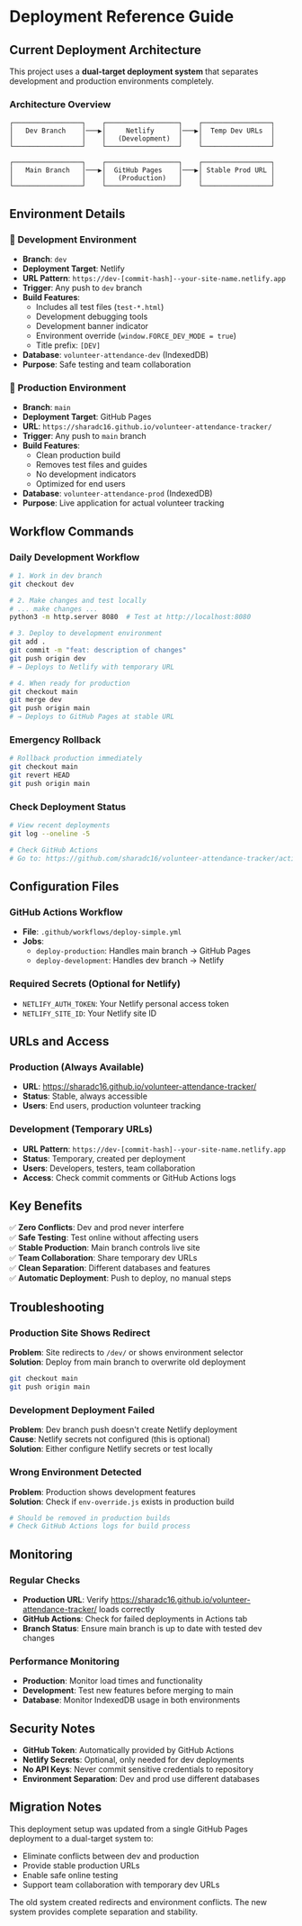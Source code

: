 # Deployment Reference Guide

## Current Deployment Architecture

This project uses a **dual-target deployment system** that separates development and production environments completely.

### Architecture Overview

```
┌─────────────────┐    ┌──────────────────┐    ┌─────────────────┐
│   Dev Branch    │───▶│     Netlify      │───▶│  Temp Dev URLs  │
│                 │    │   (Development)  │    │                 │
└─────────────────┘    └──────────────────┘    └─────────────────┘

┌─────────────────┐    ┌──────────────────┐    ┌─────────────────┐
│   Main Branch   │───▶│  GitHub Pages    │───▶│ Stable Prod URL │
│                 │    │   (Production)   │    │                 │
└─────────────────┘    └──────────────────┘    └─────────────────┘
```

## Environment Details

### 🔧 Development Environment
- **Branch**: `dev`
- **Deployment Target**: Netlify
- **URL Pattern**: `https://dev-[commit-hash]--your-site-name.netlify.app`
- **Trigger**: Any push to `dev` branch
- **Build Features**:
  - Includes all test files (`test-*.html`)
  - Development debugging tools
  - Development banner indicator
  - Environment override (`window.FORCE_DEV_MODE = true`)
  - Title prefix: `[DEV]`
- **Database**: `volunteer-attendance-dev` (IndexedDB)
- **Purpose**: Safe testing and team collaboration

### 🚀 Production Environment
- **Branch**: `main`
- **Deployment Target**: GitHub Pages
- **URL**: `https://sharadc16.github.io/volunteer-attendance-tracker/`
- **Trigger**: Any push to `main` branch
- **Build Features**:
  - Clean production build
  - Removes test files and guides
  - No development indicators
  - Optimized for end users
- **Database**: `volunteer-attendance-prod` (IndexedDB)
- **Purpose**: Live application for actual volunteer tracking

## Workflow Commands

### Daily Development Workflow

```bash
# 1. Work in dev branch
git checkout dev

# 2. Make changes and test locally
# ... make changes ...
python3 -m http.server 8080  # Test at http://localhost:8080

# 3. Deploy to development environment
git add .
git commit -m "feat: description of changes"
git push origin dev
# → Deploys to Netlify with temporary URL

# 4. When ready for production
git checkout main
git merge dev
git push origin main
# → Deploys to GitHub Pages at stable URL
```

### Emergency Rollback

```bash
# Rollback production immediately
git checkout main
git revert HEAD
git push origin main
```

### Check Deployment Status

```bash
# View recent deployments
git log --oneline -5

# Check GitHub Actions
# Go to: https://github.com/sharadc16/volunteer-attendance-tracker/actions
```

## Configuration Files

### GitHub Actions Workflow
- **File**: `.github/workflows/deploy-simple.yml`
- **Jobs**: 
  - `deploy-production`: Handles main branch → GitHub Pages
  - `deploy-development`: Handles dev branch → Netlify

### Required Secrets (Optional for Netlify)
- `NETLIFY_AUTH_TOKEN`: Your Netlify personal access token
- `NETLIFY_SITE_ID`: Your Netlify site ID

## URLs and Access

### Production (Always Available)
- **URL**: https://sharadc16.github.io/volunteer-attendance-tracker/
- **Status**: Stable, always accessible
- **Users**: End users, production volunteer tracking

### Development (Temporary URLs)
- **URL Pattern**: `https://dev-[commit-hash]--your-site-name.netlify.app`
- **Status**: Temporary, created per deployment
- **Users**: Developers, testers, team collaboration
- **Access**: Check commit comments or GitHub Actions logs

## Key Benefits

✅ **Zero Conflicts**: Dev and prod never interfere  
✅ **Safe Testing**: Test online without affecting users  
✅ **Stable Production**: Main branch controls live site  
✅ **Team Collaboration**: Share temporary dev URLs  
✅ **Clean Separation**: Different databases and features  
✅ **Automatic Deployment**: Push to deploy, no manual steps  

## Troubleshooting

### Production Site Shows Redirect
**Problem**: Site redirects to `/dev/` or shows environment selector  
**Solution**: Deploy from main branch to overwrite old deployment
```bash
git checkout main
git push origin main
```

### Development Deployment Failed
**Problem**: Dev branch push doesn't create Netlify deployment  
**Cause**: Netlify secrets not configured (this is optional)  
**Solution**: Either configure Netlify secrets or test locally

### Wrong Environment Detected
**Problem**: Production shows development features  
**Solution**: Check if `env-override.js` exists in production build
```bash
# Should be removed in production builds
# Check GitHub Actions logs for build process
```

## Monitoring

### Regular Checks
- **Production URL**: Verify https://sharadc16.github.io/volunteer-attendance-tracker/ loads correctly
- **GitHub Actions**: Check for failed deployments in Actions tab
- **Branch Status**: Ensure main branch is up to date with tested dev changes

### Performance Monitoring
- **Production**: Monitor load times and functionality
- **Development**: Test new features before merging to main
- **Database**: Monitor IndexedDB usage in both environments

## Security Notes

- **GitHub Token**: Automatically provided by GitHub Actions
- **Netlify Secrets**: Optional, only needed for dev deployments
- **No API Keys**: Never commit sensitive credentials to repository
- **Environment Separation**: Dev and prod use different databases

## Migration Notes

This deployment setup was updated from a single GitHub Pages deployment to a dual-target system to:
- Eliminate conflicts between dev and production
- Provide stable production URLs
- Enable safe online testing
- Support team collaboration with temporary dev URLs

The old system created redirects and environment conflicts. The new system provides complete separation and stability.
